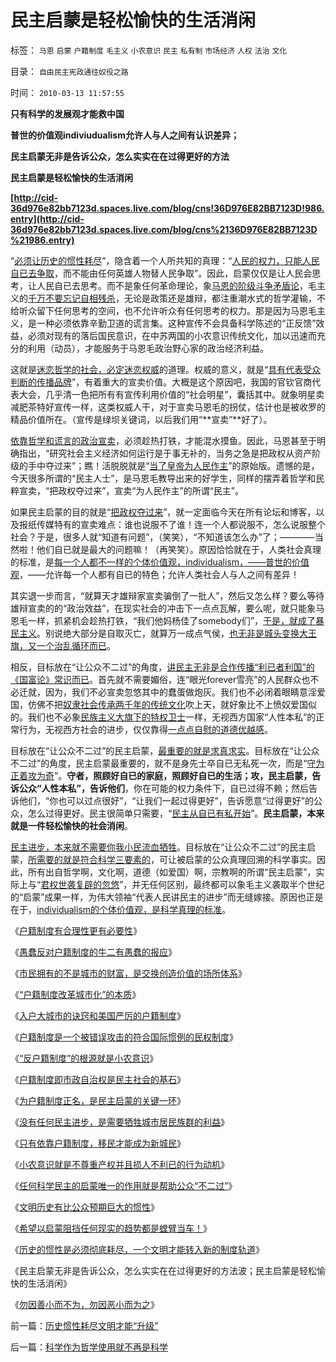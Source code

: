 # 民主启蒙是轻松愉快的生活消闲

标签： `马恩` `启蒙` `户籍制度` `毛主义` `小农意识` `民主` `私有制` `市场经济` `人权` `法治` `文化` 

目录： `自由民主宪政通往奴役之路`

时间： `2010-03-13 11:57:55`

**只有科学的发展观才能救中国**

**普世的价值观indiviudualism允许人与人之间有认识差异；**

**民主启蒙无非是告诉公众，怎么实实在在过得更好的方法**

**民主启蒙是轻松愉快的生活消闲**

**[http://cid-36d976e82bb7123d.spaces.live.com/blog/cns!36D976E82BB7123D!986.entry](http://cid-36d976e82bb7123d.spaces.live.com/blog/cns%2136D976E82BB7123D%21986.entry)**



“[必须让历史的惯性耗尽](../../../2010/3/13/历史惯性耗尽文明才能“升级”.md)”，隐含着一个人所共知的真理：“[人民的权力，只能人民自已去争取](../../../2009/7/7/温总理教导我们：老百姓要争取自已的利益.md)，而不能由任何英雄人物替人民争取”。因此，启蒙仅仅是让人民会思考，让人民自已去思考。而不是象任何革命理论，象[马恩的阶级斗争矛盾论](../../../2009/8/21/道德治国之阶级成分决定利益立场论.md)，毛主义的[千万不要忘记自相残杀](http://darthvad.blog.sohu.com/130312127.html)，无论是政策还是雄辩，都注重潮水式的哲学灌输，不给听众留下任何思考的空间，也不允许听众有任何思考的权力。那是因为马恩毛主义，是一种必须依靠辛勤卫道的谎言集。这种宣传不会具备科学陈述的“正反馈”效益，必须对现有的落后国民意识，在中苏两国的小农意识传统文化，加以迅速而充分的利用（动员），才能服务于马恩毛政治野心家的政治经济利益。

这就是[迷恋哲学的社会，必定迷恋权威](../../../2009/7/29/过分崇拜理论和哲学的社会文化必定崇拜权威.md)的道理。权威的意义，就是“[具有代表受众判断的传播品牌](../../../2008/10/10/中国式诡辩：官本位文化之权位崇拜心魔.md)”，有着重大的宣卖价值。大概是这个原因吧，我国的官钦官商代表大会，几乎清一色把所有有宣传利用价值的“社会明星”，囊括其中。就象明星卖减肥茶特好宣传一样，这类权威人干，对于宣卖马恩毛的拐仗，估计也是被收罗的精品价值所在。（宣传是绿坝关键词，以后我们用“**宣卖”**好了）。

[依靠哲学和谎言的政治宣卖](../../../2009/10/21/人，鬼.md)，必须趁热打铁，才能混水摸鱼。因此，马恩甚至于明确指出，“研究社会主义经济如何运行是于事无补的，当务之急是把政权从资产阶级的手中夺过来”；瞧！活脱脱就是“[当了皇帝为人民作主](http://blog.sina.com.cn/s/blog_5563a64d0100gvo4.html)”的原始版。遗憾的是，今天很多所谓的“民主人士”，是马恩毛教导出来的好学生，同样的摆弄着哲学和民粹宣卖，“把政权夺过来”，宣卖“为人民作主”的所谓“民主”。

如果民主启蒙的目的就是“[把政权夺过来](../../../2009/5/17/民主价值观不能持有政治野心.md)”，就一定面临今天在所有论坛和博客，以及报纸传媒特有的宣卖难点：谁也说服不了谁！连一个人都说服不，怎么说服整个社会？于是，很多人就“知道有问题”，（笑笑），“不知道该怎么办”了；————当然啦！他们自已就是最大的问题嘛！（再笑笑）。原因恰恰就在于，人类社会真理的标准，是[每一个人都不一样的个体价值观，individualism，——普世的价值观](../../../2010/3/7/Individualism（个体价值）不宜混同个人主义.md)，——允许每一个人都有自已的特色；允许人类社会人与人之间有差异！

其实退一步而言，“就算天才雄辩家宣卖骗倒了一批人”，然后又怎么样？要么等待雄辩宣卖的的“政治效益”，在现实社会的冲击下一点点瓦解，要么呢，就只能象马恩毛一样，抓紧机会趁热打铁，“我们他妈杨佳了somebody们”，[于是，就成了暴民主义](../../../2009/2/27/暴民运动不是社会革命.md)。别说绝大部分是自取灭亡，就算万一成点气侯，[也无非是城头变换大王旗，又一个治乱循环而已](../../../2010/3/3/为什么历史治乱循环总是不息更残暴？.md)。

相反，目标放在“让公众不二过”的角度，[讲民主无非是合作传播“利已者利国”的《国富论》常识而已](../../../2010/1/7/讲民主就协助政府普及民主意识.md)。首先就不需要媚俗，连“眼光forever雪亮”的人民群众也不必迁就，因为，我们不必宣卖忽悠其中的蠢蛋做炮灰。我们也不必闭着眼睛意淫爱国，仿佛不把[奴隶社会传承两千年的传统文化](../../../2010/1/20/奴隶社会传统文化传承的三个因素.md)吹上天，就好象比不上愤奴爱国似的。我们也不必象[民族主义大旗下的特权卫士](../../../2009/7/26/极左特权卫士的道德优越感来自何处.md)一样，无视西方国家“人性本私”的正常行为，无视西方社会的进步，仅仅靠得[一点点自慰的道德优越感](../../../2009/7/26/极左特权卫士的道德优越感来自何处.md)。

目标放在“让公众不二过”的民主启蒙，[最重要的就是求真求实](../../../2009/6/19/科学认知是唯心信仰和唯物主义共存条件.md)。目标放在“让公众不二过”的角度，民主启蒙最重要的，就不是身先士卒自已无私死一次，而是“[守为正着攻为奇](../../../2009/6/23/守为正着攻为奇.md)”。**守者，照顾好自已的家庭，照顾好自已的生活；攻，民主启蒙，告诉公众“人性本私”，告诉他们**，你在可能的权力条件下，自已过得不赖；然后告诉他们，“你也可以过点很好”，“让我们一起过得更好”，告诉愿意“过得更好”的公众，怎么过得更好。民主很简单只需要，“[民主从自已有私开始](../../../2009/9/26/社会进步从“有私”做起.md)”。**民主启蒙，本来就是一件轻松愉快的社会消闲**。

[民主进步，本来就不需要你我小民流血牺牲](../../../2010/1/9/revolution不是革命，不需要流血牺牲.md)。目标放在“让公众不二过”的民主启蒙，[所需要的就是符合科学三要素的](../../../2009/6/18/科学不是理论！科学三要素包含波普尔证伪原则.md)，可让被启蒙的公众真理回溯的科学事实。因此，所有出自哲学啊，文化啊，道德（如爱国）啊，宗教啊的所谓“民主启蒙”，实际上与“[君权世袭复辟的忽悠](../../../2010/3/2/封建社会的权力世袭.md)”，并无任何区别，最终都可以象毛主义袭取半个世纪的“启蒙”成果一样，为伟大领袖“代表人民讲民主的进步”而无缝嫁接。原因也正是在于，[individualism的个体价值观，是科学真理的标准](../../../2009/12/4/科学的真理标准和绝对的“真理标准”.md)。

《[户籍制度有合理性更有必要性](../../../2009/9/29/户籍制度的合理性和必要性专题讨论目录.md)》

《[愚蠢反对户籍制度的牛二有愚蠢的报应](../../../2010/1/27/愚蠢的人自然有愚蠢的报应.md)》

《[市民拥有的不是城市的财富，是交换创造价值的场所体系](../../../2010/1/29/市民拥有的不是城市的财富，是交换创造价值的场所体系.md)》

《[“户籍制度改革城市化”的本质](../../../2010/1/29/“户籍制度改革城市化”的本质是浩劫.md)》

《[入户大城市的诀窍和美国严厉的户籍制度](../../../2010/2/1/入户大城市的诀窍和美国严厉的户籍制度.md)》

《[户籍制度是一个被错误攻击的符合国际惯例的民权制度](../../../2010/3/4/户籍制度是被错误攻击的民权制度.md)》

《[“反户籍制度”的根源就是小农意识](../../../2010/3/5/“反户籍制度”的根源就是小农意识.md)》

《[户籍制度即市政自治权是民主社会的基石](../../../2010/3/5/户籍制度即市政自治权是民主社会的基石.md)》

《[为户籍制度正名，是民主启蒙的关键一环](../../../2010/3/6/为户籍制度正名，是民主启蒙的关键一环.md)》

《[没有任何民主进步，是需要牺牲城市居民族群的利益](../../../2010/3/6/没有任何民主进步，是需要牺牲城市居民族群的利益；.md)》

《[只有依靠户籍制度，移民才能成为新城民](../../../2010/3/6/向移民倾斜，居民如何实现“安居乐业”呢.md)》

《[小农意识就是不尊重产权并且损人不利已的行为动机](../../../2010/3/11/小农意识就是不尊重产权并且损人不利已的行为动机.md)》

《[任何科学民主的启蒙唯一的作用就是帮助公众“不二过”](../../../2010/3/11/民主启蒙只是帮助公众“不二过”.md)》

《[文明历史有比公众预期巨大的惯性](../../../2010/3/11/文明历史有比公众预期巨大的惯性.md)》

《[希望以启蒙阻挡任何现实的趋势都是螳臂当车！](../../../2010/3/11/希望以启蒙阻挡任何现实的趋势都是螳臂当车！.md)》

《[历史的惯性是必须彻底耗尽，一个文明才能转入新的制度轨道](../../../2010/3/13/历史惯性耗尽文明才能“升级”.md)》

《民主启蒙无非是告诉公众，怎么实实在在过得更好的方法波；民主启蒙是轻松愉快的生活消闲》

《[勿因善小而不为，勿因恶小而为之](../../../2009/7/9/勿因善小而不为，勿因恶小而为之.md)》



前一篇：[历史惯性耗尽文明才能“升级”](../../../2010/3/13/历史惯性耗尽文明才能“升级”.md)

后一篇：[科学作为哲学使用就不再是科学](../../../2010/3/13/科学作为哲学使用就不再是科学.md)